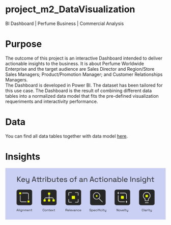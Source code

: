 # project_m2_DataVisualization
BI Dashboard | Perfume Business | Commercial Analysis

# Purpose
The outcome of this project is an interactive Dashboard intended to deliver actionable insights to the business. It is about Perfume Worldwide Enterprise and the target audience are Sales Director and Region/Store Sales Managers; Product/Promotion Manager; and Customer Relationships Managers.  
The Dashboard is developed in Power BI. The dataset has been tailored for this use case. The Dashboard is the result of combining different data tables into a normalized data model that fits the pre-defined visualization requeriments and interactivity performance.

# Data
You can find all data tables together with data model [here](https://github.com/Kristinawk/project_m2_DataVisualization/tree/main/data).

# Insights
<img src="https://github.com/Kristinawk/project_m2_DataVisualization/blob/main/visualization/actionable%20insights.png" width="600" />